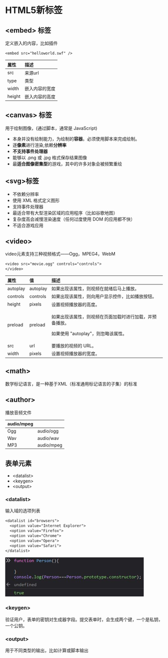 # HTML5新标签

## &lt;embed&gt; 标签

定义嵌入的内容，比如插件

```text
<embed src="helloworld.swf" />
```

| 属性 | 描述 |
| :--- | :--- |
| src | 来源url |
| type | 类型 |
| width | 嵌入内容的宽度 |
| height | 嵌入内容的高度 |

## &lt;canvas&gt; 标签

用于绘制图像，\(通过脚本，通常是 JavaScript\)

* 本身并没有绘制能力，为绘制的**容器**。必须使用脚本来完成绘制。
* 逐**像素**进行渲染,依赖**分辨率**
* **不支持事件处理器**
* 能够以 .png 或 .jpg 格式保存结果图像
* 最**适合图像密集型**的游戏，其中的许多对象会被频繁重绘

## &lt;svg&gt;标签

* 不依赖分辨率
* 使用 XML 格式定义图形
* 支持事件处理器
* 最适合带有大型渲染区域的应用程序（比如谷歌地图）
* 复杂度高会减慢渲染速度（任何过度使用 DOM 的应用都不快）
* 不适合游戏应用

## &lt;video&gt;

video元素支持三种视频格式——Ogg，MPEG4，WebM

```text
<video src="movie.ogg" controls="controls">
</video>
```

<table>
  <thead>
    <tr>
      <th style="text-align:left">&#x5C5E;&#x6027;</th>
      <th style="text-align:left">&#x503C;</th>
      <th style="text-align:left">&#x63CF;&#x8FF0;</th>
    </tr>
  </thead>
  <tbody>
    <tr>
      <td style="text-align:left">autoplay</td>
      <td style="text-align:left">autoplay</td>
      <td style="text-align:left">&#x5982;&#x679C;&#x51FA;&#x73B0;&#x8BE5;&#x5C5E;&#x6027;&#xFF0C;&#x5219;&#x89C6;&#x9891;&#x5728;&#x5C31;&#x7EEA;&#x540E;&#x9A6C;&#x4E0A;&#x64AD;&#x653E;&#x3002;</td>
    </tr>
    <tr>
      <td style="text-align:left">controls</td>
      <td style="text-align:left">controls</td>
      <td style="text-align:left">&#x5982;&#x679C;&#x51FA;&#x73B0;&#x8BE5;&#x5C5E;&#x6027;&#xFF0C;&#x5219;&#x5411;&#x7528;&#x6237;&#x663E;&#x793A;&#x63A7;&#x4EF6;&#xFF0C;&#x6BD4;&#x5982;&#x64AD;&#x653E;&#x6309;&#x94AE;&#x3002;</td>
    </tr>
    <tr>
      <td style="text-align:left">height</td>
      <td style="text-align:left">pixels</td>
      <td style="text-align:left">&#x8BBE;&#x7F6E;&#x89C6;&#x9891;&#x64AD;&#x653E;&#x5668;&#x7684;&#x9AD8;&#x5EA6;&#x3002;</td>
    </tr>
    <tr>
      <td style="text-align:left">preload</td>
      <td style="text-align:left">preload</td>
      <td style="text-align:left">
        <p>&#x5982;&#x679C;&#x51FA;&#x73B0;&#x8BE5;&#x5C5E;&#x6027;&#xFF0C;&#x5219;&#x89C6;&#x9891;&#x5728;&#x9875;&#x9762;&#x52A0;&#x8F7D;&#x65F6;&#x8FDB;&#x884C;&#x52A0;&#x8F7D;&#xFF0C;&#x5E76;&#x9884;&#x5907;&#x64AD;&#x653E;&#x3002;</p>
        <p>&#x5982;&#x679C;&#x4F7F;&#x7528; &quot;autoplay&quot;&#xFF0C;&#x5219;&#x5FFD;&#x7565;&#x8BE5;&#x5C5E;&#x6027;&#x3002;</p>
      </td>
    </tr>
    <tr>
      <td style="text-align:left">src</td>
      <td style="text-align:left">url</td>
      <td style="text-align:left">&#x8981;&#x64AD;&#x653E;&#x7684;&#x89C6;&#x9891;&#x7684; URL&#x3002;</td>
    </tr>
    <tr>
      <td style="text-align:left">width</td>
      <td style="text-align:left">pixels</td>
      <td style="text-align:left">&#x8BBE;&#x7F6E;&#x89C6;&#x9891;&#x64AD;&#x653E;&#x5668;&#x7684;&#x5BBD;&#x5EA6;&#x3002;</td>
    </tr>
  </tbody>
</table>

## &lt;math&gt;

数学标记语言，是一种基于XML（标准通用标记语言的子集）的标准

## &lt;author&gt;

播放音频文件

| audio/mpeg |  |
| :--- | :--- |
| Ogg | audio/ogg |
| Wav | audio/wav |
| MP3 | audio/mpeg |

## 表单元素

* &lt;datalist&gt;
* &lt;keygen&gt;
* &lt;output&gt;

### &lt;datalist&gt; 

输入域的选项列表

```markup
<datalist id="browsers">
  <option value="Internet Explorer">
  <option value="Firefox">
  <option value="Chrome">
  <option value="Opera">
  <option value="Safari">
</datalist>
```

![](../.gitbook/assets/bu-huo%20%283%29.JPG)

### &lt;keygen&gt; 

验证用户，表单的密钥对生成器字段。提交表单时，会生成两个键，一个是私钥，一个公钥。

### &lt;output&gt;

用于不同类型的输出，比如计算或脚本输出

